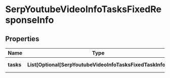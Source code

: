 # SerpYoutubeVideoInfoTasksFixedResponseInfo


## Properties

| Name | Type | Description | Notes |
|------------ | ------------- | ------------- | -------------|
**tasks** | **List[Optional[SerpYoutubeVideoInfoTasksFixedTaskInfo]]** | array of tasks |[optional]|